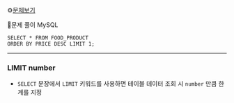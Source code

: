⚙[문제보기](https://programmers.co.kr/learn/courses/30/lessons/131115)


🔎문제 풀이
MySQL
```MySQL
SELECT * FROM FOOD_PRODUCT
ORDER BY PRICE DESC LIMIT 1;
```
***
### LIMIT number
- `SELECT` 문장에서 `LIMIT` 키워드를 사용하면 테이블 데이터 조회 시 `number` 만큼 한계를 지정
